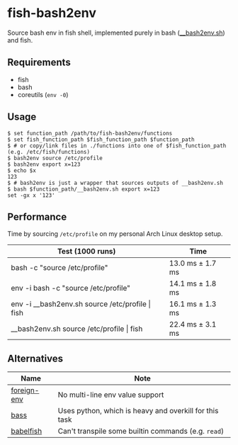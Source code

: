 # fish-bash2env

Source bash env in fish shell, implemented purely in bash ([\_\_bash2env.sh](./functions/__bash2env.sh)) and fish.

## Requirements

-   fish
-   bash
-   coreutils (`env -0`)

## Usage

```fish
$ set function_path /path/to/fish-bash2env/functions
$ set fish_function_path $fish_function_path $function_path
$ # or copy/link files in ./functions into one of $fish_function_path (e.g. /etc/fish/functions)
$ bash2env source /etc/profile
$ bash2env export x=123
$ echo $x
123
$ # bash2env is just a wrapper that sources outputs of __bash2env.sh
$ bash $function_path/__bash2env.sh export x=123
set -gx x '123'
```

## Performance

Time by sourcing `/etc/profile` on my personal Arch Linux desktop setup.

| Test (1000 runs)                                   | Time             |
| -------------------------------------------------- | ---------------- |
| bash -c "source /etc/profile"                      | 13.0 ms ± 1.7 ms |
| env -i bash -c "source /etc/profile"               | 14.1 ms ± 1.8 ms |
| env -i \_\_bash2env.sh source /etc/profile \| fish | 16.1 ms ± 1.3 ms |
| \_\_bash2env.sh source /etc/profile \| fish        | 22.4 ms ± 3.1 ms |

## Alternatives

| Name                                                            | Note                                                   |
| --------------------------------------------------------------- | ------------------------------------------------------ |
| [foreign-env](https://github.com/oh-my-fish/plugin-foreign-env) | No multi-line env value support                        |
| [bass](https://github.com/edc/bass)                             | Uses python, which is heavy and overkill for this task |
| [babelfish](https://github.com/bouk/babelfish)                  | Can't transpile some builtin commands (e.g. `read`)    |
